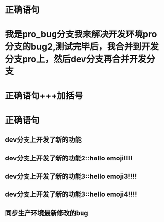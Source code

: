 # 正确语句
# 我是pro_bug分支我来解决开发环境pro分支的bug2,测试完毕后，我合并到开发分支pro上，然后dev分支再合并开发分支
# 正确语句+++加括号
# 正确语句


## dev分支上开发了新的功能

## dev分支上开发了新的功能2::hello emoji!!!!

## dev分支上开发了新的功能3::hello emoji3!!!!

## dev分支上开发了新的功能3::hello emoji4!!!!

## 同步生产环境最新修改的bug

